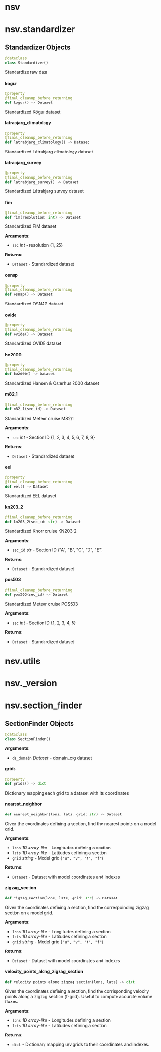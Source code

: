 <a id="nsv"></a>

# nsv

<a id="nsv.standardizer"></a>

# nsv.standardizer

<a id="nsv.standardizer.Standardizer"></a>

## Standardizer Objects

```python
@dataclass
class Standardizer()
```

Standardize raw data

<a id="nsv.standardizer.Standardizer.kogur"></a>

#### kogur

```python
@property
@final_cleanup_before_returning
def kogur() -> Dataset
```

Standardized Kögur dataset

<a id="nsv.standardizer.Standardizer.latrabjarg_climatology"></a>

#### latrabjarg\_climatology

```python
@property
@final_cleanup_before_returning
def latrabjarg_climatology() -> Dataset
```

Standardized Látrabjarg climatology dataset

<a id="nsv.standardizer.Standardizer.latrabjarg_survey"></a>

#### latrabjarg\_survey

```python
@property
@final_cleanup_before_returning
def latrabjarg_survey() -> Dataset
```

Standardized Látrabjarg survey dataset

<a id="nsv.standardizer.Standardizer.fim"></a>

#### fim

```python
@final_cleanup_before_returning
def fim(resolution: int) -> Dataset
```

Standardized FIM dataset

**Arguments**:

- `sec` _int_ - resolution {1, 25}
  

**Returns**:

- `Dataset` - Standardized dataset

<a id="nsv.standardizer.Standardizer.osnap"></a>

#### osnap

```python
@property
@final_cleanup_before_returning
def osnap() -> Dataset
```

Standardized OSNAP dataset

<a id="nsv.standardizer.Standardizer.ovide"></a>

#### ovide

```python
@property
@final_cleanup_before_returning
def ovide() -> Dataset
```

Standardized OVIDE dataset

<a id="nsv.standardizer.Standardizer.ho2000"></a>

#### ho2000

```python
@property
@final_cleanup_before_returning
def ho2000() -> Dataset
```

Standardized Hansen & Osterhus 2000 dataset

<a id="nsv.standardizer.Standardizer.m82_1"></a>

#### m82\_1

```python
@final_cleanup_before_returning
def m82_1(sec_id) -> Dataset
```

Standardized Meteor cruise M82/1

**Arguments**:

- `sec` _int_ - Section ID {1, 2, 3, 4, 5, 6, 7, 8, 9}
  

**Returns**:

- `Dataset` - Standardized dataset

<a id="nsv.standardizer.Standardizer.eel"></a>

#### eel

```python
@property
@final_cleanup_before_returning
def eel() -> Dataset
```

Standardized EEL dataset

<a id="nsv.standardizer.Standardizer.kn203_2"></a>

#### kn203\_2

```python
@final_cleanup_before_returning
def kn203_2(sec_id: str) -> Dataset
```

Standardized Knorr cruise KN203-2

**Arguments**:

- `sec_id` _str_ - Section ID {"A", "B", "C", "D", "E"}
  

**Returns**:

- `Dataset` - Standardized dataset

<a id="nsv.standardizer.Standardizer.pos503"></a>

#### pos503

```python
@final_cleanup_before_returning
def pos503(sec_id) -> Dataset
```

Standardized Meteor cruise POS503

**Arguments**:

- `sec` _int_ - Section ID {1, 2, 3, 4, 5}
  

**Returns**:

- `Dataset` - Standardized dataset

<a id="nsv.utils"></a>

# nsv.utils

<a id="nsv._version"></a>

# nsv.\_version

<a id="nsv.section_finder"></a>

# nsv.section\_finder

<a id="nsv.section_finder.SectionFinder"></a>

## SectionFinder Objects

```python
@dataclass
class SectionFinder()
```

**Arguments**:

- `ds_domain` _Dataset_ - domain_cfg dataset

<a id="nsv.section_finder.SectionFinder.grids"></a>

#### grids

```python
@property
def grids() -> dict
```

Dictionary mapping each grid to a dataset with its coordinates

<a id="nsv.section_finder.SectionFinder.nearest_neighbor"></a>

#### nearest\_neighbor

```python
def nearest_neighbor(lons, lats, grid: str) -> Dataset
```

Given the coordinates defining a section, find the nearest points
on a model grid.

**Arguments**:

- `lons` _1D array-like_ - Longitudes defining a section
- `lats` _1D array-like_ - Latitudes defining a section
- `grid` _string_ - Model grid `{"u", "v", "t", "f"}`
  

**Returns**:

- `Dataset` - Dataset with model coordinates and indexes

<a id="nsv.section_finder.SectionFinder.zigzag_section"></a>

#### zigzag\_section

```python
def zigzag_section(lons, lats, grid: str) -> Dataset
```

Given the coordinates defining a section, find the correspoinding zigzag section
on a model grid.

**Arguments**:

- `lons` _1D array-like_ - Longitudes defining a section
- `lats` _1D array-like_ - Latitudes defining a section
- `grid` _string_ - Model grid `{"u", "v", "t", "f"}`
  

**Returns**:

- `Dataset` - Dataset with model coordinates and indexes

<a id="nsv.section_finder.SectionFinder.velocity_points_along_zigzag_section"></a>

#### velocity\_points\_along\_zigzag\_section

```python
def velocity_points_along_zigzag_section(lons, lats) -> dict
```

Given the coordinates defining a section, find the corrisponding velocity points
along a zigzag section (f-grid). Useful to compute accurate volume fluxes.

**Arguments**:

- `lons` _1D array-like_ - Longitudes defining a section
- `lats` _1D array-like_ - Latitudes defining a section
  

**Returns**:

- `dict` - Dictionary mapping u/v grids to their coordinates and indexes.

